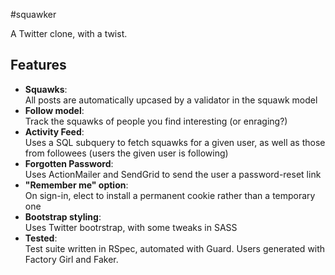 #squawker

A Twitter clone, with a twist.

## Features

* **Squawks**:		
  All posts are automatically upcased by a validator in the squawk model
* **Follow model**:		
  Track the squawks of people you find interesting (or enraging?)
* **Activity Feed**:		
  Uses a SQL subquery to fetch squawks for a given user, as well as those from followees (users the given user is following)
* **Forgotten Password**:		
  Uses ActionMailer and SendGrid to send the user a password-reset link
* **"Remember me" option**:		
  On sign-in, elect to install a permanent cookie rather than a temporary one
* **Bootstrap styling**:		
  Uses Twitter bootrstrap, with some tweaks in SASS
* **Tested**:		
  Test suite written in RSpec, automated with Guard. Users generated with Factory Girl and Faker.



